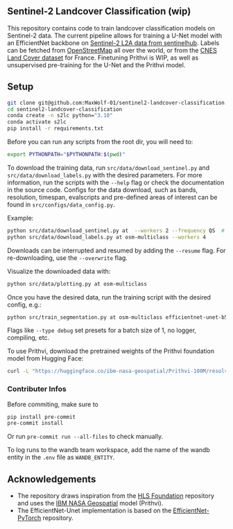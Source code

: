## Sentinel-2 Landcover Classification (wip)

This repository contains code to train landcover classification models on Sentinel-2 data.
The current pipeline allows for training a U-Net model with an EfficientNet backbone on [Sentinel-2 L2A data from sentinelhub](https://docs.sentinel-hub.com/api/latest/data/sentinel-2-l2a/).
Labels can be fetched from [OpenStreetMap](https://www.openstreetmap.org) all over the world, or from the [CNES Land Cover dataset](https://collections.sentinel-hub.com/cnes-land-cover-map/) for France.
Finetuning Prithvi is WIP, as well as unsupervised pre-training for the U-Net and the Prithvi model.

## Setup

```bash
git clone git@github.com:MaxWolf-01/sentinel2-landcover-classification.git
cd sentinel2-landcover-classification
conda create -n s2lc python="3.10"
conda activate s2lc
pip install -r requirements.txt
```

Before you can run any scripts from the root dir, you will need to:

```bash
export PYTHONPATH="$PYTHONPATH:$(pwd)"
```

To download the training data, run ``src/data/download_sentinel.py`` and ``src/data/download_labels.py`` with the desired parameters.
For more information, run the scripts with the ``--help`` flag or check the documentation in the source code.
Configs for the data download, such as bands, resolution, timespan, evalscripts and pre-defined areas of interest can be found in ``src/configs/data_config.py``.

Example:
```bash
python src/data/download_sentinel.py at  --workers 2 --frequency QS  #  downloads a Sentinel-2 image for Austria every quarter per label
python src/data/download_labels.py at osm-multiclass --workers 4
```
Downloads can be interrupted and resumed by adding the `--resume` flag.
For re-downloading, use the `--overwrite` flag.

Visualize the downloaded data with:
```bash
python src/data/plotting.py at osm-multiclass
```

Once you have the desired data, run the training script with the desired config, e.g.:
```bash
python src/train_segmentation.py at osm-multiclass efficientnet-unet-b5 --bs 32 --epochs 30 --loss-type focal --weighted-loss --name "wandb-run-name"  # disable wandb with "--wandb"
```

Flags like `--type debug` set presets for a batch size of 1, no logger, compiling, etc.

To use Prithvi, download the pretrained weights of the Prithvi foundation model from Hugging Face:

```bash
curl -L "https://huggingface.co/ibm-nasa-geospatial/Prithvi-100M/resolve/main/Prithvi_100M.pt?download=true" -o "weights/Prithvi_100M.pt"
```

### Contributer Infos

Before commiting, make sure to

```bash
pip install pre-commit
pre-commit install
```

Or run `pre-commit run --all-files` to check manually.

To log runs to the wandb team workspace, add the name of the wandb entity in the `.env` file as `WANDB_ENTITY`.

## Acknowledgements

- The repository draws inspiration from the [HLS Foundation](https://github.com/nasa-impact/hls-foundation-os) repository and uses the [IBM NASA Geospatial](https://huggingface.co/ibm-nasa-geospatial/Prithvi-100M) model (Prithvi).
- The EfficientNet-Unet implementation is based on the [EfficientNet-PyTorch](https://github.com/zhoudaxia233/EfficientUnet-PyTorch) repository.
